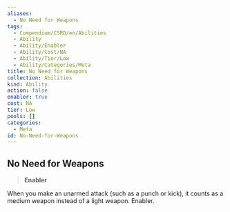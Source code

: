 ```yaml
---
aliases:
  - No Need for Weapons
tags:
  - Compendium/CSRD/en/Abilities
  - Ability
  - Ability/Enabler
  - Ability/Cost/NA
  - Ability/Tier/Low
  - Ability/Categories/Meta
title: No Need for Weapons
collection: Abilities
kind: Ability
action: false
enabler: true
cost: NA
tier: Low
pools: []
categories:
  - Meta
id: No-Need-for-Weapons
---
```

## No Need for Weapons    
>**Enabler**  
    
When you make an unarmed attack (such as a punch or kick), it counts as a medium weapon instead of a light weapon. Enabler.
